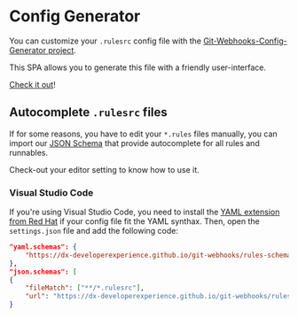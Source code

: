 # Config Generator

You can customize your `.rulesrc` config file with the [Git-Webhooks-Config-Generator project](https://github.com/DX-DeveloperExperience/git-webhooks-config-generator).

This SPA allows you to generate this file with a friendly user-interface.

[Check it out](https://dx-developerexperience.github.io/git-webhooks-config-generator/)!

## Autocomplete `.rulesrc` files

If for some reasons, you have to edit your `*.rules` files manually, you can import our [JSON Schema](https://dx-developerexperience.github.io/git-webhooks/rules-schema.json) that provide autocomplete for all rules and runnables.

Check-out your editor setting to know how to use it.

### Visual Studio Code

If you're using Visual Studio Code, you need to install the [YAML extension from Red Hat](https://marketplace.visualstudio.com/items?itemName=redhat.vscode-yaml) if your config file fit the YAML synthax.
Then, open the `settings.json` file and add the following code:

```json
"yaml.schemas": {
    "https://dx-developerexperience.github.io/git-webhooks/rules-schema.json": "**/*.rulesrc"
},
"json.schemas": [
{
    "fileMatch": ["**/*.rulesrc"],
    "url": "https://dx-developerexperience.github.io/git-webhooks/rules-schema.json"
}
```
